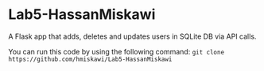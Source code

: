 # Lab5-HassanMiskawi
A Flask app that adds, deletes and updates users in SQLite DB via API calls.

You can run this code by using the following command: ```git clone https://github.com/hmiskawi/Lab5-HassanMiskawi```

